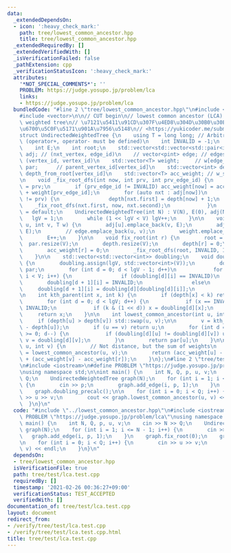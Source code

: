 ```yaml
---
data:
  _extendedDependsOn:
  - icon: ':heavy_check_mark:'
    path: tree/lowest_common_ancestor.hpp
    title: tree/lowest_common_ancestor.hpp
  _extendedRequiredBy: []
  _extendedVerifiedWith: []
  _isVerificationFailed: false
  _pathExtension: cpp
  _verificationStatusIcon: ':heavy_check_mark:'
  attributes:
    '*NOT_SPECIAL_COMMENTS*': ''
    PROBLEM: https://judge.yosupo.jp/problem/lca
    links:
    - https://judge.yosupo.jp/problem/lca
  bundledCode: "#line 2 \"tree/lowest_common_ancestor.hpp\"\n#include <utility>\n\
    #include <vector>\n\n// CUT begin\n// lowest common ancestor (LCA) class for undirected\
    \ weighted tree\n// \u7121\u5411\u91CD\u307F\u4ED8\u304D\u30B0\u30E9\u30D5\u306E\
    \u6700\u5C0F\u5171\u901A\u7956\u5148\n// <https://yukicoder.me/submissions/392383>\n\
    struct UndirectedWeightedTree {\n    using T = long long; // Arbitrary data structure\
    \ (operator+, operator- must be defined)\n    int INVALID = -1;\n    int V, lgV;\n\
    \    int E;\n    int root;\n    std::vector<std::vector<std::pair<int, int>>>\
    \ adj; // (nxt_vertex, edge_id)\n    // vector<pint> edge; // edges[edge_id] =\
    \ (vertex_id, vertex_id)\n    std::vector<T> weight;     // w[edge_id]\n    std::vector<int>\
    \ par;      // parent_vertex_id[vertex_id]\n    std::vector<int> depth;    //\
    \ depth_from_root[vertex_id]\n    std::vector<T> acc_weight; // w_sum_from_root[vertex_id]\n\
    \n    void _fix_root_dfs(int now, int prv, int prv_edge_id) {\n        par[now]\
    \ = prv;\n        if (prv_edge_id != INVALID) acc_weight[now] = acc_weight[prv]\
    \ + weight[prv_edge_id];\n        for (auto nxt : adj[now])\n            if (nxt.first\
    \ != prv) {\n                depth[nxt.first] = depth[now] + 1;\n            \
    \    _fix_root_dfs(nxt.first, now, nxt.second);\n            }\n    }\n\n    UndirectedWeightedTree()\
    \ = default;\n    UndirectedWeightedTree(int N) : V(N), E(0), adj(N) {\n     \
    \   lgV = 1;\n        while (1 << lgV < V) lgV++;\n    }\n\n    void add_edge(int\
    \ u, int v, T w) {\n        adj[u].emplace_back(v, E);\n        adj[v].emplace_back(u,\
    \ E);\n        // edge.emplace_back(u, v);\n        weight.emplace_back(w);\n\
    \        E++;\n    }\n\n    void fix_root(int r) {\n        root = r;\n      \
    \  par.resize(V);\n        depth.resize(V);\n        depth[r] = 0;\n        acc_weight.resize(V);\n\
    \        acc_weight[r] = 0;\n        _fix_root_dfs(root, INVALID, INVALID);\n\
    \    }\n\n    std::vector<std::vector<int>> doubling;\n    void doubling_precalc()\
    \ {\n        doubling.assign(lgV, std::vector<int>(V));\n        doubling[0] =\
    \ par;\n        for (int d = 0; d < lgV - 1; d++)\n            for (int i = 0;\
    \ i < V; i++) {\n                if (doubling[d][i] == INVALID)\n            \
    \        doubling[d + 1][i] = INVALID;\n                else\n               \
    \     doubling[d + 1][i] = doubling[d][doubling[d][i]];\n            }\n    }\n\
    \n    int kth_parent(int x, int k) {\n        if (depth[x] < k) return INVALID;\n\
    \        for (int d = 0; d < lgV; d++) {\n            if (x == INVALID) return\
    \ INVALID;\n            if (k & (1 << d)) x = doubling[d][x];\n        }\n   \
    \     return x;\n    }\n\n    int lowest_common_ancestor(int u, int v) {\n   \
    \     if (depth[u] > depth[v]) std::swap(u, v);\n\n        v = kth_parent(v, depth[v]\
    \ - depth[u]);\n        if (u == v) return u;\n        for (int d = lgV - 1; d\
    \ >= 0; d--) {\n            if (doubling[d][u] != doubling[d][v]) u = doubling[d][u],\
    \ v = doubling[d][v];\n        }\n        return par[u];\n    }\n\n    T path_length(int\
    \ u, int v) {\n        // Not distance, but the sum of weights\n        int r\
    \ = lowest_common_ancestor(u, v);\n        return (acc_weight[u] - acc_weight[r])\
    \ + (acc_weight[v] - acc_weight[r]);\n    }\n};\n#line 2 \"tree/test/lca.test.cpp\"\
    \n#include <iostream>\n#define PROBLEM \"https://judge.yosupo.jp/problem/lca\"\
    \nusing namespace std;\n\nint main() {\n    int N, Q, p, u, v;\n    cin >> N >>\
    \ Q;\n    UndirectedWeightedTree graph(N);\n    for (int i = 1; i <= N - 1; i++)\
    \ {\n        cin >> p;\n        graph.add_edge(i, p, 1);\n    }\n    graph.fix_root(0);\n\
    \    graph.doubling_precalc();\n\n    for (int i = 0; i < Q; i++) {\n        cin\
    \ >> u >> v;\n        cout << graph.lowest_common_ancestor(u, v) << endl;\n  \
    \  }\n}\n"
  code: "#include \"../lowest_common_ancestor.hpp\"\n#include <iostream>\n#define\
    \ PROBLEM \"https://judge.yosupo.jp/problem/lca\"\nusing namespace std;\n\nint\
    \ main() {\n    int N, Q, p, u, v;\n    cin >> N >> Q;\n    UndirectedWeightedTree\
    \ graph(N);\n    for (int i = 1; i <= N - 1; i++) {\n        cin >> p;\n     \
    \   graph.add_edge(i, p, 1);\n    }\n    graph.fix_root(0);\n    graph.doubling_precalc();\n\
    \n    for (int i = 0; i < Q; i++) {\n        cin >> u >> v;\n        cout << graph.lowest_common_ancestor(u,\
    \ v) << endl;\n    }\n}\n"
  dependsOn:
  - tree/lowest_common_ancestor.hpp
  isVerificationFile: true
  path: tree/test/lca.test.cpp
  requiredBy: []
  timestamp: '2021-02-26 00:36:27+09:00'
  verificationStatus: TEST_ACCEPTED
  verifiedWith: []
documentation_of: tree/test/lca.test.cpp
layout: document
redirect_from:
- /verify/tree/test/lca.test.cpp
- /verify/tree/test/lca.test.cpp.html
title: tree/test/lca.test.cpp
---
```

